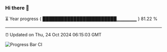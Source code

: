 ### Hi there 👋

⏳ Year progress { ████████████████████████▁▁▁▁▁▁ } 81.22 %

---

⏰ Updated on Thu, 24 Oct 2024 06:15:03 GMT

![Progress Bar CI](https://github.com/Shyam-Makwana/GitHub-Actions-Demo/workflows/Progress%20Bar%20CI/badge.svg)
